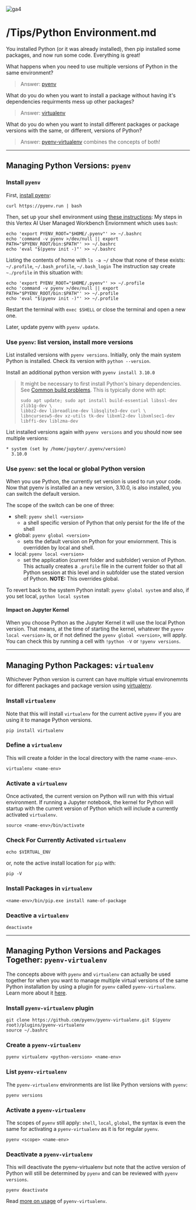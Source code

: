 ![ga4](https://www.google-analytics.com/collect?v=2&tid=G-6VDTYWLKX6&cid=1&en=page_view&sid=1&dl=statmike%2Fvertex-ai-mlops%2FTips&dt=Python+Environments.md)

# /Tips/Python Environment.md

You installed Python (or it was already installed), then pip installed some packages, and now run some code.  Everything is great!  

What happens when you need to use multiple versions of Python in the same environment?
>Answer: [pyenv](https://github.com/pyenv/pyenv)

What do you do when you want to install a package without having it's dependencies requirments mess up other packages?
>Answer: [virtualenv](https://virtualenv.pypa.io/en/latest/)

What do you do when you want to install different packages or package versions with the same, or different, versions of Python?
>Answer: [pyenv-virtualenv](https://github.com/pyenv/pyenv-virtualenv) combines the concepts of both!

---

## Managing Python Versions: `pyenv`

### Install `pyenv`

First, [install pyenv](https://github.com/pyenv/pyenv-installer#install):

`curl https://pyenv.run | bash`

Then, set up your shell environment using [these instructions](https://github.com/pyenv/pyenv#set-up-your-shell-environment-for-pyenv):
My steps in this Vertex AI User Managed Workbench Enviornment which uses `bash`:

```
echo 'export PYENV_ROOT="$HOME/.pyenv"' >> ~/.bashrc
echo 'command -v pyenv >/dev/null || export PATH="$PYENV_ROOT/bin:$PATH"' >> ~/.bashrc
echo 'eval "$(pyenv init -)"' >> ~/.bashrc
```

Listing the contents of home with `ls -a ~/` show that none of these exists: `~/.profile`, `~/.bash_profile`, `~/.bash_login`
The instruction say create `~./profile` in this situation with:

```
echo 'export PYENV_ROOT="$HOME/.pyenv"' >> ~/.profile
echo 'command -v pyenv >/dev/null || export PATH="$PYENV_ROOT/bin:$PATH"' >> ~/.profile
echo 'eval "$(pyenv init -)"' >> ~/.profile
```

Restart the terminal with `exec $SHELL` or close the terminal and open a new one.

Later, update pyenv with `pyenv update`.

### Use `pyenv`: list version, install more versions

List installed versions with `pyenv versions`.  Initially, only the main system Python is installed.  Check its version with `python --version`.

Install an additional python version with `pyenv install 3.10.0`

>It might be necessary to first install Python's binary dependencies.  See [Common build problems](https://github.com/pyenv/pyenv/wiki/Common-build-problems).
>This is typically done with apt:
>```
>sudo apt update; sudo apt install build-essential libssl-dev zlib1g-dev \
>libbz2-dev libreadline-dev libsqlite3-dev curl \
>libncursesw5-dev xz-utils tk-dev libxml2-dev libxmlsec1-dev libffi-dev liblzma-dev
>```

List installed versions again with `pyenv versions` and you should now see multiple versions:
```
* system (set by /home/jupyter/.pyenv/version)
  3.10.0
```

### Use `pyenv`: set the local or global Python version

When you use Python, the currently set version is used to run your code.  Now that pyenv is installed an a new version, 3.10.0, is also installed, you can switch the default version.

The scope of the switch can be one of three:
- shell: `pyenv shell <version>`
    - a shell specific version of Python that only persist for the life of the shell
- global: `pyenv global <version>`
    - sets the default version on Python for your enviornment.  This is overridden by local and shell.
- local: `pyenv local <version>`
    - set the application (current folder and subfolder) version of Python.  This actually creates a `.profile` file in the current folder so that all Python session at this level and in subfolder use the stated version of Python.  **NOTE:** This overrides global.

To revert back to the system Python install:
`pyenv global system` and also, if you set local, `python local system`

#### Impact on Jupyter Kernel

When you choose Python as the Jupyter Kernel it will use the local Python version.  That means, at the time of starting the kernel, whatever the `pyenv local <version>` is, or if not defined the `pyenv global <version>`, will apply.  You can check this by running a cell with `!python -V` or `!pyenv versions`.

---
## Managing Python Packages: `virtualenv`

Whichever Python version is current can have multiple virtual environemnts for different packages and package version using [virtualenv](https://virtualenv.pypa.io/en/latest/). 

### Install `virtualenv`

Note that this will install `virtualenv` for the current active `pyenv` if you are using it to manage Python versions.

```
pip install virtualenv
```

### Define a `virtualenv`

This will create a folder in the local directory with the name `<name-env>`.

```
virtualenv <name-env>
```

### Activate a `virtualenv`

Once activated, the current version on Python will run with this virtual environment.  If running a Jupyter notebook, the kernel for Python will startup with the current version of Python which will include a currently activated `virtualenv`.

```
source <name-env>/bin/activate
```

### Check For Currently Activated `virtualenv`

```
echo $VIRTUAL_ENV
```

or, note the active install location for `pip` with:

```
pip -V
```

### Install Packages in `virtualenv`

```
<name-env>/bin/pip.exe install name-of-package
```

### Deactive a `virtualenv`

```
deactivate
```


---
## Managing  Python Versions and Packages Together: `pyenv-virtualenv`

The concepts above with `pyenv` and `virtualenv` can actually be used together for when you want to manage multiple virtual versions of the same Python installation by using a plugin for `pyenv` called `pyenv-virtualenv`.  Learn more about it [here](https://github.com/pyenv/pyenv-virtualenv).

### Install `pyenv-virtualenv` plugin

```
git clone https://github.com/pyenv/pyenv-virtualenv.git $(pyenv root)/plugins/pyenv-virtualenv
source ~/.bashrc
```

### Create a `pyenv-virtualenv`

```
pyenv virtualenv <python-version> <name-env>
```

### List `pyenv-virtualenv`

The `pyenv-virtualenv` environments are list like Python versions with `pyenv`:

```
pyenv versions
```

### Activate a `pyenv-virtualenv`

The scopes of `pyenv` still apply: `shell`, `local`, `global`, the syntax is even the same for activating a `pyenv-virtualenv` as it is for regular `pyenv`. 

```
pyenv <scope> <name-env>
```

### Deactivate a `pyenv-virtualenv`

This will deactivate the pyenv-virtualenv but note that the active version of Python will still be determined by `pyenv` and can be reviewed with `pyenv versions`.

```
pyenv deactivate
```

Read [more on usage](https://github.com/pyenv/pyenv-virtualenv#usage) of `pyenv-virtualenv`.